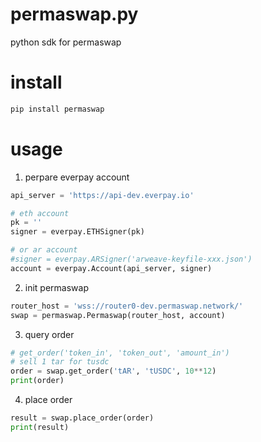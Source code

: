 # permaswap.py
python sdk for permaswap

# install

```python
pip install permaswap
```

# usage

1. perpare everpay account

```python
api_server = 'https://api-dev.everpay.io'

# eth account
pk = ''
signer = everpay.ETHSigner(pk)

# or ar account
#signer = everpay.ARSigner('arweave-keyfile-xxx.json')
account = everpay.Account(api_server, signer)
```

2. init permaswap

```python
router_host = 'wss://router0-dev.permaswap.network/'
swap = permaswap.Permaswap(router_host, account)
```

3. query order

```python
# get_order('token_in', 'token_out', 'amount_in')
# sell 1 tar for tusdc
order = swap.get_order('tAR', 'tUSDC', 10**12)
print(order)
```

4. place order

```python
result = swap.place_order(order)
print(result)
```
